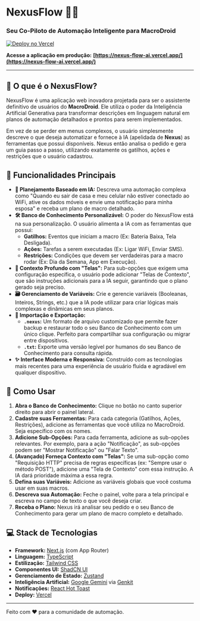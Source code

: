 
# NexusFlow 🤖✨

### Seu Co-Piloto de Automação Inteligente para MacroDroid

[![Deploy no Vercel](https://img.shields.io/badge/Deploy-Vercel-black?style=for-the-badge&logo=vercel)](https://nexus-flow-ai.vercel.app/)

**Acesse a aplicação em produção:** **[https://nexus-flow-ai.vercel.app/](https://nexus-flow-ai.vercel.app/)**

---

## 🚀 O que é o NexusFlow?

NexusFlow é uma aplicação web inovadora projetada para ser o assistente definitivo de usuários do **MacroDroid**. Ele utiliza o poder da Inteligência Artificial Generativa para transformar descrições em linguagem natural em planos de automação detalhados e prontos para serem implementados.

Em vez de se perder em menus complexos, o usuário simplesmente descreve o que deseja automatizar e fornece à IA (apelidada de **Nexus**) as ferramentas que possui disponíveis. Nexus então analisa o pedido e gera um guia passo a passo, utilizando exatamente os gatilhos, ações e restrições que o usuário cadastrou.

## 🌟 Funcionalidades Principais

- **🧠 Planejamento Baseado em IA:** Descreva uma automação complexa como "Quando eu sair de casa e meu celular não estiver conectado ao WiFi, ative os dados móveis e envie uma notificação para minha esposa" e receba um plano de macro detalhado.
- **🛠️ Banco de Conhecimento Personalizável:** O poder do NexusFlow está na sua personalização. O usuário alimenta a IA com as ferramentas que possui:
  - **Gatilhos:** Eventos que iniciam a macro (Ex: Bateria Baixa, Tela Desligada).
  - **Ações:** Tarefas a serem executadas (Ex: Ligar WiFi, Enviar SMS).
  - **Restrições:** Condições que devem ser verdadeiras para a macro rodar (Ex: Dia da Semana, App em Execução).
- **📝 Contexto Profundo com "Telas":** Para sub-opções que exigem uma configuração específica, o usuário pode adicionar "Telas de Contexto", que são instruções adicionais para a IA seguir, garantindo que o plano gerado seja preciso.
- **🗃️ Gerenciamento de Variáveis:** Crie e gerencie variáveis (Booleanas, Inteiros, Strings, etc.) que a IA pode utilizar para criar lógicas mais complexas e dinâmicas em seus planos.
- **🔄 Importação e Exportação:**
  - **`.nexus`:** Um formato de arquivo customizado que permite fazer backup e restaurar todo o seu Banco de Conhecimento com um único clique. Perfeito para compartilhar sua configuração ou migrar entre dispositivos.
  - **`.txt`:** Exporte uma versão legível por humanos do seu Banco de Conhecimento para consulta rápida.
- **✨ Interface Moderna e Responsiva:** Construído com as tecnologias mais recentes para uma experiência de usuário fluida e agradável em qualquer dispositivo.

## 📖 Como Usar

1.  **Abra o Banco de Conhecimento:** Clique no botão no canto superior direito para abrir o painel lateral.
2.  **Cadastre suas Ferramentas:** Para cada categoria (Gatilhos, Ações, Restrições), adicione as ferramentas que você utiliza no MacroDroid. Seja específico com os nomes.
3.  **Adicione Sub-Opções:** Para cada ferramenta, adicione as sub-opções relevantes. Por exemplo, para a ação "Notificação", as sub-opções podem ser "Mostrar Notificação" ou "Falar Texto".
4.  **(Avançado) Forneça Contexto com "Telas":** Se uma sub-opção como "Requisição HTTP" precisa de regras específicas (ex: "Sempre usar o método POST"), adicione uma "Tela de Contexto" com essa instrução. A IA dará prioridade máxima a essa regra.
5.  **Defina suas Variáveis:** Adicione as variáveis globais que você costuma usar em suas macros.
6.  **Descreva sua Automação:** Feche o painel, volte para a tela principal e escreva no campo de texto o que você deseja criar.
7.  **Receba o Plano:** Nexus irá analisar seu pedido e o seu Banco de Conhecimento para gerar um plano de macro completo e detalhado.

## 💻 Stack de Tecnologias

- **Framework:** [Next.js](https://nextjs.org/) (com App Router)
- **Linguagem:** [TypeScript](https://www.typescriptlang.org/)
- **Estilização:** [Tailwind CSS](https://tailwindcss.com/)
- **Componentes UI:** [ShadCN UI](https://ui.shadcn.com/)
- **Gerenciamento de Estado:** [Zustand](https://github.com/pmndrs/zustand)
- **Inteligência Artificial:** [Google Gemini](https://ai.google/discover/gemini/) via [Genkit](https://firebase.google.com/docs/genkit)
- **Notificações:** [React Hot Toast](https://react-hot-toast.com/)
- **Deploy:** [Vercel](https://vercel.com/)

---

Feito com ❤️ para a comunidade de automação.
